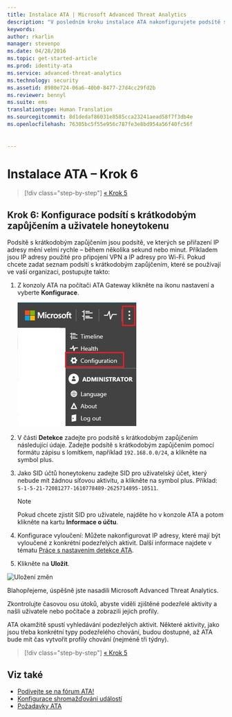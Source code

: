 ```yaml
---
title: Instalace ATA | Microsoft Advanced Threat Analytics
description: "V posledním kroku instalace ATA nakonfigurujete podsítě s krátkodobým zapůjčením a uživatele honeytokenu."
keywords: 
author: rkarlin
manager: stevenpo
ms.date: 04/28/2016
ms.topic: get-started-article
ms.prod: identity-ata
ms.service: advanced-threat-analytics
ms.technology: security
ms.assetid: 8980e724-06a6-40b0-8477-27d4cc29fd2b
ms.reviewer: bennyl
ms.suite: ems
translationtype: Human Translation
ms.sourcegitcommit: 8d1dedaf86031e8585cca23241aead58f7f3db4e
ms.openlocfilehash: 76305bc5f55e956c787fe3e8bd954a56f40fc56f


---
```


# Instalace ATA – Krok 6

>[!div class="step-by-step"]
[« Krok 5](install-ata-step5.md)

## Krok 6: Konfigurace podsítí s krátkodobým zapůjčením a uživatele honeytokenu
Podsítě s krátkodobým zapůjčením jsou podsítě, ve kterých se přiřazení IP adresy mění velmi rychle – během několika sekund nebo minut. Příkladem jsou IP adresy použité pro připojení VPN a IP adresy pro Wi-Fi. Pokud chcete zadat seznam podsítí s krátkodobým zapůjčením, které se používají ve vaší organizaci, postupujte takto:

1.  Z konzoly ATA na počítači ATA Gateway klikněte na ikonu nastavení a vyberte **Konfigurace**.

    ![Nastavení konfigurace ATA](media/ATA-config-icon.JPG)

2.  V části **Detekce** zadejte pro podsítě s krátkodobým zapůjčením následující údaje. Zadejte podsítě s krátkodobým zapůjčením pomocí formátu zápisu s lomítkem, například `192.168.0.0/24`, a klikněte na symbol plus.

3.  Jako SID účtů honeytokenu zadejte SID pro uživatelský účet, který nebude mít žádnou síťovou aktivitu, a klikněte na symbol plus. Příklad: `S-1-5-21-72081277-1610778489-2625714895-10511`.

    > [!NOTE]
    > Pokud chcete zjistit SID pro uživatele, najděte ho v konzole ATA a potom klikněte na kartu **Informace o účtu**. 

4.  Konfigurace vyloučení: Můžete nakonfigurovat IP adresy, které mají být vyloučené z konkrétní podezřelých aktivit. Další informace najdete v tématu [Práce s nastavením detekce ATA](working-with-detection-settings.md).

5.  Klikněte na **Uložit**.

![Uložení změn](media/ATA-VPN-Subnets.JPG)

Blahopřejeme, úspěšně jste nasadili Microsoft Advanced Threat Analytics.

Zkontrolujte časovou osu útoků, abyste viděli zjištěné podezřelé aktivity a našli uživatele nebo počítače a zobrazili jejich profily.

ATA okamžitě spustí vyhledávání podezřelých aktivit. Některé aktivity, jako jsou třeba konkrétní typy podezřelého chování, budou dostupné, až ATA bude mít čas vytvořit profily chování (nejméně tři týdny).


>[!div class="step-by-step"]
[« Krok 5](install-ata-step5.md)


## Viz také

- [Podívejte se na fórum ATA!](https://social.technet.microsoft.com/Forums/security/home?forum=mata)
- [Konfigurace shromažďování událostí](configure-event-collection.md)
- [Požadavky ATA](/advanced-threat-analytics/plan-design/ata-prerequisites)




<!--HONumber=Jun16_HO4-->


